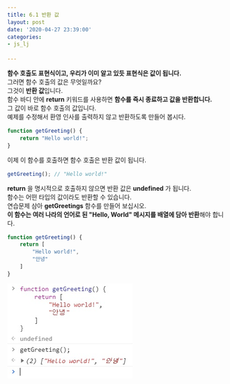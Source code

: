 ```yaml
---
title: 6.1 반환 값
layout: post
date: '2020-04-27 23:39:00'
categories:
- js_lj

---
```


**함수 호출도 표현식이고, 우리가 이미 알고 있듯 표현식은 값이 됩니다.**  
그러면 함수 호출의 값은 무엇일까요?  
그것이 **반환 값**입니다.  
함수 바디 안에 **return** 키워드를 사용하면 **함수를 즉시 종료하고 값을 반환합니다.**  
그 값이 바로 함수 호출의 값입니다.  
예제를 수정해서 환영 인사를 출력하지 않고 반환하도록 만들어 봅시다.

```javascript
function getGreeting() {
	return "Hello world!";
}
```

이제 이 함수를 호출하면 함수 호출은 반환 값이 됩니다.

```javascript
getGreeting(); // "Hello world!"
```

**return** 을 명시적으로 호출하지 않으면 반환 값은 **undefined** 가 됩니다.  
함수는 어떤 타입의 값이라도 반환할 수 있습니다.  
연습문제 삼아 **getGreetings** 함수를 만들어 보십시오.  
**이 함수는 여러 나라의 언어로 된 "Hello, World" 메시지를 배열에 담아 반환**해야 합니다.

```javascript
function getGreeting() {
	return [
		"Hello world!",
		"안녕"
	]
}
```

![](/static/img/learningjs/image45.jpg)